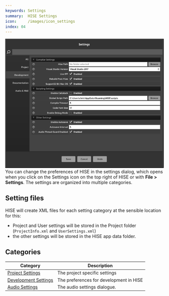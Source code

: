 ```yaml
---
keywords: Settings
summary:  HISE Settings 
icon:     /images/icon_settings
index: 04
---
```

![SettingsWindow](/images/custom/settingswindow.png) 
You can change the preferences of HISE in the settings dialog, which opens when you click on the Settings icon on the top right of HISE or with **File > Settings**. The settings are organized into multiple categories.

## Setting files

HISE will create XML files for each setting category at the sensible location for this:

- Project and User settings will be stored in the Project folder (`ProjectInfo.xml` and `UserSettings.xml`)
- the other settings will be stored in the HISE app data folder.

## Categories

| Category | Description |
| --- | ------- |
| [Project Settings](/working-with-hise/settings/project) | The project specific settings |
| [Development Settings](/working-with-hise/settings/development) | The preferences for development in HISE |
| [Audio Settings](/working-with-hise/settings/audio-midi) | The audio settings dialogue. |